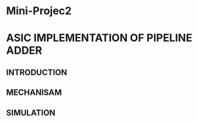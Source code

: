 # Mini-Projec2
# ASIC IMPLEMENTATION OF PIPELINE ADDER

## INTRODUCTION

## MECHANISAM

## SIMULATION 



